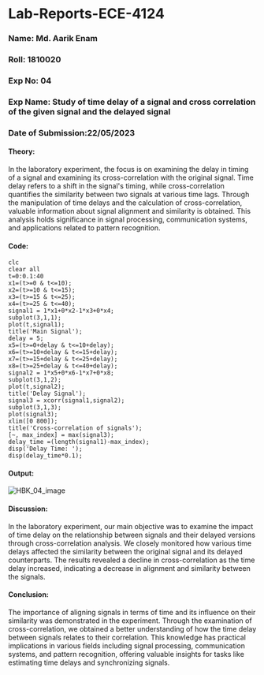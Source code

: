 # Lab-Reports-ECE-4124
### Name: Md. Aarik Enam
### Roll: 1810020
### Exp No: 04
### Exp Name: Study of time delay of a signal and cross correlation of the given signal and the delayed signal
### Date of Submission:22/05/2023
#### Theory:
In the laboratory experiment, the focus is on examining the delay in timing of a signal and examining its cross-correlation with the original signal. Time delay refers to a shift in the signal's timing, while cross-correlation quantifies the similarity between two signals at various time lags. Through the manipulation of time delays and the calculation of cross-correlation, valuable information about signal alignment and similarity is obtained. This analysis holds significance in signal processing, communication systems, and applications related to pattern recognition.
#### Code:
```
clc
clear all
t=0:0.1:40
x1=(t>=0 & t<=10);
x2=(t>=10 & t<=15);
x3=(t>=15 & t<=25);
x4=(t>=25 & t<=40);
signal1 = 1*x1+0*x2-1*x3+0*x4;
subplot(3,1,1);
plot(t,signal1);
title('Main Signal');
delay = 5;
x5=(t>=0+delay & t<=10+delay);
x6=(t>=10+delay & t<=15+delay);
x7=(t>=15+delay & t<=25+delay);
x8=(t>=25+delay & t<=40+delay);
signal2 = 1*x5+0*x6-1*x7+0*x8;
subplot(3,1,2);
plot(t,signal2);
title('Delay Signal');
signal3 = xcorr(signal1,signal2);
subplot(3,1,3);
plot(signal3);
xlim([0 800]);
title('Cross-correlation of signals');
[~, max_index] = max(signal3);
delay_time =(length(signal1)-max_index);
disp('Delay Time: ');
disp(delay_time*0.1);
```
#### Output:
![HBK_04_image](https://github.com/Dragorrik/Lab-Reports-ECE-4124/assets/86437161/ab08ad2c-8094-4a98-bcf7-03e2a70c56be)
#### Discussion:
In the laboratory experiment, our main objective was to examine the impact of time delay on the relationship between signals and their delayed versions through cross-correlation analysis. We closely monitored how various time delays affected the similarity between the original signal and its delayed counterparts. The results revealed a decline in cross-correlation as the time delay increased, indicating a decrease in alignment and similarity between the signals.
#### Conclusion:
The importance of aligning signals in terms of time and its influence on their similarity was demonstrated in the experiment. Through the examination of cross-correlation, we obtained a better understanding of how the time delay between signals relates to their correlation. This knowledge has practical implications in various fields including signal processing, communication systems, and pattern recognition, offering valuable insights for tasks like estimating time delays and synchronizing signals.
